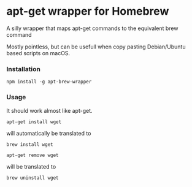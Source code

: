 # apt-get wrapper for Homebrew

A silly wrapper that maps apt-get commands to the equivalent brew command

Mostly pointless, but can be usefull when copy pasting Debian/Ubuntu based scripts on macOS.

### Installation

`npm install -g apt-brew-wrapper`

### Usage

It should work almost like apt-get.

`apt-get install wget`

will automatically be translated to

`brew install wget`

`apt-get remove wget`

will be translated to

`brew uninstall wget`


